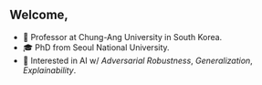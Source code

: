 ## Welcome,
* 💼 Professor at Chung-Ang University in South Korea.
* 🎓 PhD from Seoul National University.
* 📘 Interested in AI w/ _Adversarial Robustness_, _Generalization_, _Explainability_.
